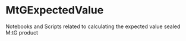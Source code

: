 # MtGExpectedValue
 Notebooks and Scripts related to calculating the expected value sealed M:tG product
